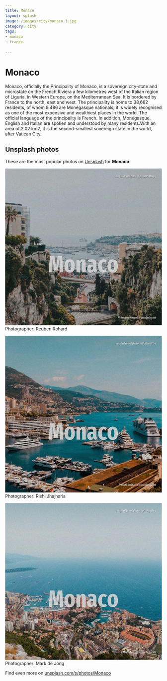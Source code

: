 ```yaml
---
title: Monaco
layout: splash
image: /images/city/monaco.1.jpg
category: city
tags:
- monaco
- france

---
```

# Monaco

Monaco, officially the Principality of Monaco, is a sovereign city-state and microstate on the  French Riviera a few kilometres west of the Italian region of Liguria, in Western Europe, on the  Mediterranean Sea. It is bordered by France to the north, east and west. The principality is home to 38,682 residents, of whom 9,486 are Monégasque nationals; it is widely  recognised as one of the most expensive and wealthiest places in the world. The official language of the principality is French. In addition, Monégasque, English and Italian are spoken and understood by many residents.With an  area of 2.02 km2, it is the second-smallest sovereign state in the world, after Vatican City. 

 
## Unsplash photos
These are the most popular photos on [Unsplash](https://unsplash.com) for **Monaco**.
 
![Monaco](/images/city/monaco.1.jpg)
Photographer:  Reuben Rohard
 
![Monaco](/images/city/monaco.2.jpg)
Photographer:  Rishi Jhajharia
 
![Monaco](/images/city/monaco.3.jpg)
Photographer:  Mark de Jong
 
Find even more on [unsplash.com/s/photos/Monaco](https://unsplash.com/s/photos/Monaco)
 
